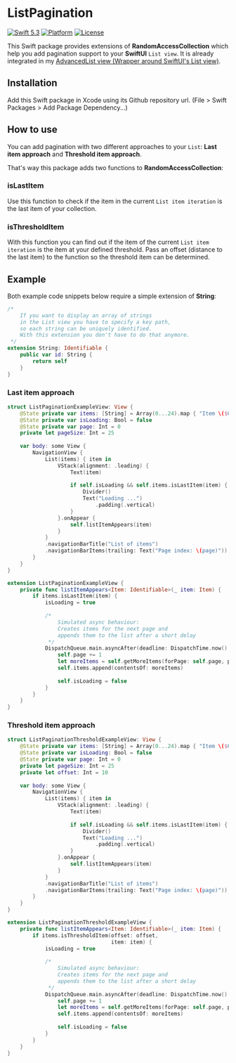 # ListPagination

[![Swift 5.3](https://img.shields.io/badge/swift5.3-compatible-green.svg?longCache=true&style=flat-square)](https://developer.apple.com/swift)
[![Platform](https://img.shields.io/badge/platform-iOS%20%7C%20macOS%20%7C%20tvOS-lightgrey.svg?longCache=true&style=flat-square)](https://www.apple.com)
[![License](https://img.shields.io/badge/license-MIT-lightgrey.svg?longCache=true&style=flat-square)](https://en.wikipedia.org/wiki/MIT_License)

This Swift package provides extensions of **RandomAccessCollection** which help you add pagination support to your **SwiftUI** `List view`. It is already integrated in my [AdvancedList view (Wrapper around SwiftUI's List view)](https://github.com/crelies/AdvancedList).

## Installation

Add this Swift package in Xcode using its Github repository url. (File > Swift Packages > Add Package Dependency...)

## How to use

You can add pagination with two different approaches to your `List`: **Last item approach** and **Threshold item approach**.

That's way this package adds two functions to **RandomAccessCollection**:

### isLastItem

Use this function to check if the item in the current `List item iteration` is the last item of your collection.

### isThresholdItem

With this function you can find out if the item of the current `List item iteration` is the item at your defined threshold.
Pass an offset (distance to the last item) to the function so the threshold item can be determined.

## Example

Both example code snippets below require a simple extension of **String**:

```swift
/*
    If you want to display an array of strings
    in the List view you have to specify a key path,
    so each string can be uniquely identified.
    With this extension you don't have to do that anymore.
 */
extension String: Identifiable {
    public var id: String {
        return self
    }
}
```

### Last item approach

```swift
struct ListPaginationExampleView: View {
    @State private var items: [String] = Array(0...24).map { "Item \($0)" }
    @State private var isLoading: Bool = false
    @State private var page: Int = 0
    private let pageSize: Int = 25
    
    var body: some View {
        NavigationView {
            List(items) { item in
                VStack(alignment: .leading) {
                    Text(item)
                    
                    if self.isLoading && self.items.isLastItem(item) {
                        Divider()
                        Text("Loading ...")
                            .padding(.vertical)
                    }
                }.onAppear {
                    self.listItemAppears(item)
                }
            }
            .navigationBarTitle("List of items")
            .navigationBarItems(trailing: Text("Page index: \(page)"))
        }
    }
}

extension ListPaginationExampleView {
    private func listItemAppears<Item: Identifiable>(_ item: Item) {
        if items.isLastItem(item) {
            isLoading = true
            
            /*
                Simulated async behaviour:
                Creates items for the next page and
                appends them to the list after a short delay
             */
            DispatchQueue.main.asyncAfter(deadline: DispatchTime.now() + 3) {
                self.page += 1
                let moreItems = self.getMoreItems(forPage: self.page, pageSize: self.pageSize)
                self.items.append(contentsOf: moreItems)
                
                self.isLoading = false
            }
        }
    }
}
```

### Threshold item approach

```swift
struct ListPaginationThresholdExampleView: View {
    @State private var items: [String] = Array(0...24).map { "Item \($0)" }
    @State private var isLoading: Bool = false
    @State private var page: Int = 0
    private let pageSize: Int = 25
    private let offset: Int = 10
    
    var body: some View {
        NavigationView {
            List(items) { item in
                VStack(alignment: .leading) {
                    Text(item)
                    
                    if self.isLoading && self.items.isLastItem(item) {
                        Divider()
                        Text("Loading ...")
                            .padding(.vertical)
                    }
                }.onAppear {
                    self.listItemAppears(item)
                }
            }
            .navigationBarTitle("List of items")
            .navigationBarItems(trailing: Text("Page index: \(page)"))
        }
    }
}

extension ListPaginationThresholdExampleView {
    private func listItemAppears<Item: Identifiable>(_ item: Item) {
        if items.isThresholdItem(offset: offset,
                                 item: item) {
            isLoading = true
            
            /*
                Simulated async behaviour:
                Creates items for the next page and
                appends them to the list after a short delay
             */
            DispatchQueue.main.asyncAfter(deadline: DispatchTime.now() + 0.5) {
                self.page += 1
                let moreItems = self.getMoreItems(forPage: self.page, pageSize: self.pageSize)
                self.items.append(contentsOf: moreItems)
                
                self.isLoading = false
            }
        }
    }
}
```

